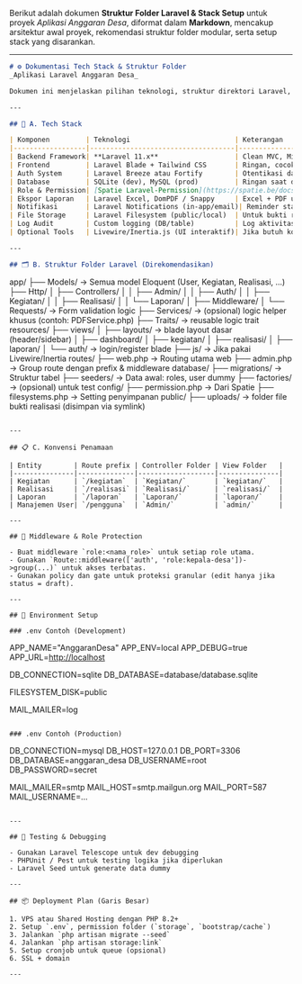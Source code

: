 Berikut adalah dokumen **Struktur Folder Laravel & Stack Setup** untuk proyek *Aplikasi Anggaran Desa*, diformat dalam **Markdown**, mencakup arsitektur awal proyek, rekomendasi struktur folder modular, serta setup stack yang disarankan.

---

```markdown
# ⚙️ Dokumentasi Tech Stack & Struktur Folder
_Aplikasi Laravel Anggaran Desa_

Dokumen ini menjelaskan pilihan teknologi, struktur direktori Laravel, dan konfigurasi dasar untuk efisiensi pengembangan dan pemeliharaan jangka panjang.

---

## 🧰 A. Tech Stack

| Komponen         | Teknologi                          | Keterangan                                           |
|------------------|------------------------------------|------------------------------------------------------|
| Backend Framework| **Laravel 11.x**                   | Clean MVC, Migration, Routing, Artisan               |
| Frontend         | Laravel Blade + Tailwind CSS       | Ringan, cocok untuk admin panel                     |
| Auth System      | Laravel Breeze atau Fortify        | Otentikasi dasar & middleware                       |
| Database         | SQLite (dev), MySQL (prod)         | Ringan saat dev, performa baik untuk produksi        |
| Role & Permission| [Spatie Laravel-Permission](https://spatie.be/docs/laravel-permission) | Role-based akses pengguna |
| Ekspor Laporan   | Laravel Excel, DomPDF / Snappy     | Excel + PDF untuk laporan                           |
| Notifikasi       | Laravel Notifications (in-app/email)| Reminder status kegiatan/realisasi                 |
| File Storage     | Laravel Filesystem (public/local)  | Untuk bukti realisasi                               |
| Log Audit        | Custom logging (DB/table)          | Log aktivitas user                                  |
| Optional Tools   | Livewire/Inertia.js (UI interaktif)| Jika butuh komponen dinamis                        |

---

## 🗂️ B. Struktur Folder Laravel (Direkomendasikan)

```

app/
├── Models/                  -> Semua model Eloquent (User, Kegiatan, Realisasi, ...)
├── Http/
│   ├── Controllers/
│   │   ├── Admin/
│   │   ├── Auth/
│   │   ├── Kegiatan/
│   │   ├── Realisasi/
│   │   └── Laporan/
│   ├── Middleware/
│   └── Requests/            -> Form validation logic
├── Services/                -> (opsional) logic helper khusus (contoh: PDFService.php)
├── Traits/                  -> reusable logic trait
resources/
├── views/
│   ├── layouts/             -> blade layout dasar (header/sidebar)
│   ├── dashboard/
│   ├── kegiatan/
│   ├── realisasi/
│   ├── laporan/
│   └── auth/                -> login/register blade
├── js/                      -> Jika pakai Livewire/Inertia
routes/
├── web.php                  -> Routing utama web
├── admin.php                -> Group route dengan prefix & middleware
database/
├── migrations/              -> Struktur tabel
├── seeders/                 -> Data awal: roles, user dummy
├── factories/               -> (opsional) untuk test
config/
├── permission.php           -> Dari Spatie
├── filesystems.php          -> Setting penyimpanan
public/
├── uploads/                 -> folder file bukti realisasi (disimpan via symlink)

```

---

## 📋 C. Konvensi Penamaan

| Entity        | Route prefix | Controller Folder | View Folder   |
|---------------|--------------|-------------------|---------------|
| Kegiatan      | `/kegiatan`  | `Kegiatan/`       | `kegiatan/`   |
| Realisasi     | `/realisasi` | `Realisasi/`      | `realisasi/`  |
| Laporan       | `/laporan`   | `Laporan/`        | `laporan/`    |
| Manajemen User| `/pengguna`  | `Admin/`          | `admin/`      |

---

## 🔐 Middleware & Role Protection

- Buat middleware `role:<nama_role>` untuk setiap role utama.
- Gunakan `Route::middleware(['auth', 'role:kepala-desa'])->group(...)` untuk akses terbatas.
- Gunakan policy dan gate untuk proteksi granular (edit hanya jika status = draft).

---

## 🔧 Environment Setup

### .env Contoh (Development)

```

APP\_NAME="AnggaranDesa"
APP\_ENV=local
APP\_DEBUG=true
APP\_URL=[http://localhost](http://localhost)

DB\_CONNECTION=sqlite
DB\_DATABASE=database/database.sqlite

FILESYSTEM\_DISK=public

MAIL\_MAILER=log

```

### .env Contoh (Production)

```

DB\_CONNECTION=mysql
DB\_HOST=127.0.0.1
DB\_PORT=3306
DB\_DATABASE=anggaran\_desa
DB\_USERNAME=root
DB\_PASSWORD=secret

MAIL\_MAILER=smtp
MAIL\_HOST=smtp.mailgun.org
MAIL\_PORT=587
MAIL\_USERNAME=...

```

---

## 🧪 Testing & Debugging

- Gunakan Laravel Telescope untuk dev debugging
- PHPUnit / Pest untuk testing logika jika diperlukan
- Laravel Seed untuk generate data dummy

---

## 📦 Deployment Plan (Garis Besar)

1. VPS atau Shared Hosting dengan PHP 8.2+
2. Setup `.env`, permission folder (`storage`, `bootstrap/cache`)
3. Jalankan `php artisan migrate --seed`
4. Jalankan `php artisan storage:link`
5. Setup cronjob untuk queue (opsional)
6. SSL + domain

---